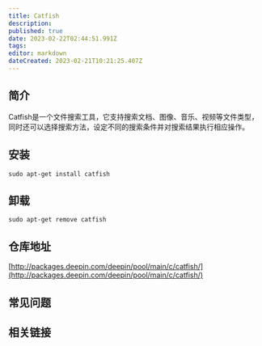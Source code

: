 ```yaml
---
title: Catfish
description: 
published: true
date: 2023-02-22T02:44:51.991Z
tags: 
editor: markdown
dateCreated: 2023-02-21T10:21:25.407Z
---
```


## 简介

Catfish是一个文件搜索工具，它支持搜索文档、图像、音乐、视频等文件类型，同时还可以选择搜索方法，设定不同的搜索条件并对搜索结果执行相应操作。

## 安装

`sudo apt-get install catfish`

## 卸载

`sudo apt-get remove catfish`

## 仓库地址

[http://packages.deepin.com/deepin/pool/main/c/catfish/](http://packages.deepin.com/deepin/pool/main/c/catfish/)

## 常见问题

## 相关链接
